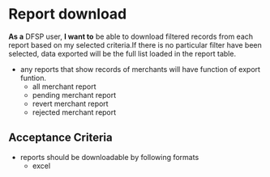 # Report download

**As a** DFSP user, **I want to** be able to download filtered records from each report based on my selected criteria.If there is no particular filter have been selected, data exported will be the full list loaded in the report table.

* any reports that show records of merchants will have function of export funtion.
  * all merchant report
  * pending merchant report
  * revert merchant report
  * rejected merchant report

## Acceptance Criteria

* reports should be downloadable by following formats
  * excel
